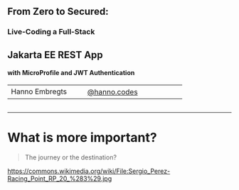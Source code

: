 <!-- .slide: data-background-opacity="1.0" -->

## From Zero to Secured:
### Live-Coding a Full-Stack 
## Jakarta EE REST App 
#### with MicroProfile and JWT Authentication

<table>
    <tr>
        <td style="text-align: right; vertical-align: middle;" width="36%">Hanno Embregts</td>
        <td style="text-align: left; padding: 0 0 0 0; vertical-align: middle;">
            <img width="16%" data-src="img/logos/ace-pro-spade.png" class="no-background" style="margin-top: 30px; vertical-align: middle;"/>
            <img width="20%" data-src="img/logos/java-champion.png" class="no-background" style="margin-top: 30px; vertical-align: middle;"/>
        </td>
        <td style="vertical-align: middle; text-align: right;"><i class="fa-brands fa-bluesky" style="color: white"></i></td>
        <td style="vertical-align: middle; padding: 0 0 0 0"><a href="https://bsky.app/profile/hanno.codes">@hanno.codes</a></td>
    </tr>
</table>
<img data-src="img/logos/jcon-2025.png" width="14%" class="no-background"/>

---

<!-- .slide: data-background-color="black" data-background-image="img/background/checo-perez-racing-point.jpg" data-background-opacity="0.4" -->

# What is more important? <!-- .element class="stroke" -->

<blockquote class="explanation">
The journey or the destination?
</blockquote>

<https://commons.wikimedia.org/wiki/File:Sergio_Perez-Racing_Point_RP_20_%283%29.jpg> <!-- .element: class="attribution" -->
